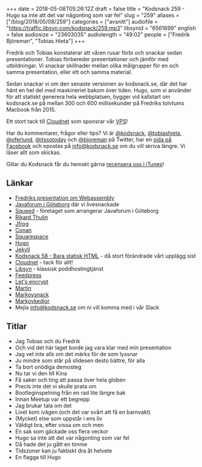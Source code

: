 +++
date = 2018-05-08T05:26:12Z
draft = false
title = "Kodsnack 259 - Hugo sa inte att det var någonting som var fel"
slug = "259"
aliases = ["/blog/2018/05/08/259"]
categories = ["avsnitt"]
audiofile = "https://traffic.libsyn.com/kodsnack/259.mp3"
libsynid = "6561699"
english = false
audiosize = "23603035"
audiolength = "49:02"
people = ["Fredrik Björeman", "Tobias Hieta"]
+++

Fredrik och Tobias konstaterar att våren rusar förbi och snackar sedan presentationer. Tobias förbereder presentationer och jämför med utbildningar. Vi snackar skillnader mellan olika målgrupper för en och samma presentation, eller ett och samma material.

Sedan snackar vi om den senaste versionen av kodsnack.se, där det har hänt en hel del med maskineriet bakom över tiden. Hugo, som vi använder för att statiskt generera hela webbplatsen, bygger vid kallstart om kodsnack.se på mellan 300 och 600 millisekunder på Fredriks tolvtums Macbook från 2015.

Ett stort tack till [Cloudnet](http://www.cloudnet.se) som sponsrar vår [VPS](http://en.wikipedia.org/wiki/Virtual_private_server)!

Har du kommentarer, frågor eller tips? Vi är [@kodsnack](https://www.twitter.com/kodsnack), [@tobiashieta](https://www.twitter.com/tobiashieta), [@oferlund](https://www.twitter.com/oferlund), [@itssotoday](https://twitter.com/itssotoday) och [@bjoreman](https://www.twitter.com/bjoreman) på Twitter, har en [sida på Facebook](https://www.facebook.com/kodsnack) och epostas på [info@kodsnack.se](mailto:info@kodsnack.se) om du vill skriva längre. Vi läser allt som skickas.

Gillar du Kodsnack får du hemskt gärna [recensera oss i iTunes](http://itunes.apple.com/se/podcast/kodsnack/id561631498?l=en)!

## Länkar ##
* [Fredriks presentation om Webassembly](https://www.youtube.com/watch?v=Y5Rl9_-aXfc)
* [Javaforum i Göteborg](https://www.meetup.com/Javaforum-Goteborg/events/246859957/) där vi livesnackade
* [Squeed](https://www.squeed.com/) - företaget som arrangerar Javaforum i Göteborg
* [Rikard Thulin](https://www.linkedin.com/in/thulin/)
* [Jfrog](https://jfrog.com/)
* [Conan](https://www.conan.io/)
* [Squarespace](http://www.squarespace.com/)
* [Hugo](http://gohugo.io/)
* [Jekyll](http://jekyllrb.com/)
* [Kodsnack 58 - Bara statisk HTML](https://kodsnack.se/58/) - då stort förändrade vårt upplägg sist
* [Cloudnet](https://www.cloudnet.se/) - tack för allt!
* [Libsyn](https://www.libsyn.com/) - klassisk poddhostingtjänst
* [Feedpress](https://feed.press/)
* [Let's encrypt](https://letsencrypt.org/)
* [Martin](https://twitter.com/grapefrukt/)
* [Markovsnack](http://markovsnack.grapefrukt.com/)
* [Markovkedjor](https://en.wikipedia.org/wiki/Markov_chain)
* Mejla [info@kodsnack.se](mailto:info@kodsnack.se) om ni vill komma med i vår Slack

## Titlar ##
* Jag Tobias och du Fredrik
* Och vid det här laget borde jag vara klar med min presentation
* Jag vet inte alls om det märks för de som lyssnar
* Ju mindre som står på slidesen desto bättre, för alla
* Ta bort onödiga demosteg
* Nu tar vi den till Kina
* Få saker och ting att passa över hela globen
* Precis inte det vi skulle prata om
* Bootleginspelning från en rad lite längre bak
* Innan Meetup var ett begrepp
* Jag brukar tala om det
* Livet kom ivägen (och det var svårt att få en barnvakt)
* (Mycket) else som uppstår i ens liv
* Väldigt bra, efter vissa om och men
* En sak som gäckade oss flera veckor
* Hugo sa inte att det var någonting som var fel
* Då hade det ju gått en timme
* Tidszoner kan ju faktiskt dra åt helvete
* En flagga till Hugo
